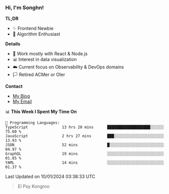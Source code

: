 ### Hi, I'm Songhn!

**TL;DR**

- ✨ Frontend Newbie
- 🎈 Algorithm Enthusiast

**Details**

- 🎯 Work mostly with React & Node.js
- 📊 Interest in data visualization
- ☁️ Current focus on Observability & DevOps domains
- 🏳️ Retired ACMer or OIer

**Contact**
- [My Blog](https://blog.songhn.com)
- [My Email](mailto:songhn233@gmail.com)

<!--START_SECTION:waka-->
📊 **This Week I Spent My Time On** 

```text
💬 Programming Languages: 
TypeScript               13 hrs 20 mins      ███████████████████░░░░░░   75.60 % 
JavaScript               2 hrs 27 mins       ███░░░░░░░░░░░░░░░░░░░░░░   13.93 % 
JSON                     52 mins             █░░░░░░░░░░░░░░░░░░░░░░░░   04.97 % 
GraphQL                  19 mins             ░░░░░░░░░░░░░░░░░░░░░░░░░   01.85 % 
YAML                     14 mins             ░░░░░░░░░░░░░░░░░░░░░░░░░   01.37 % 
```


 Last Updated on 10/01/2024 03:38:33 UTC
<!--END_SECTION:waka-->

> El Psy Kongroo
